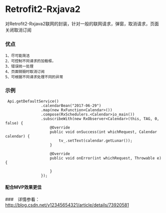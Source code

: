# Retrofit2-Rxjava2
对Retrofit2-Rxjava2联网的封装，针对一般的联网请求，弹窗，取消请求，页面关闭取消订阅

### 优点
```
1、尽可能简洁
2、可控制不同请求的加载框，
3、错误统一处理
4、页面销毁时取消订阅
5、可根据不同请求处理不同的异常
```

### 示例
```
 Api.getDefaultService()
                .calendarBean("2017-06-29")
                .map(new RxFunction<Calendar>())
                .compose(RxSchedulers.<Calendar>io_main())
                .subscribeWith(new RxObserver<Calendar>(this, TAG, 0, false) {
                    @Override
                    public void onSuccess(int whichRequest, Calendar calendar) {
                        tv_.setText(calendar.getLunar());
                    }

                    @Override
                    public void onError(int whichRequest, Throwable e) {

                    }
                });
```

#### 配合MVP效果更佳


###　详情参看：http://blog.csdn.net/y12345654321/article/details/73920581
